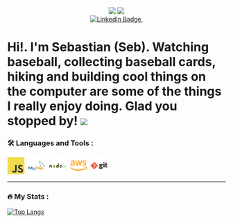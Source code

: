 <div id="header" align="center">
  <img src="https://media.giphy.com/media/1NYkJ0wTvncdXV5dN5/giphy.gif" width="200"/>
  <img src="https://media.giphy.com/media/v1.Y2lkPTc5MGI3NjExNHVpMWxrdDA3bGtoOWp1emEzeWJlbXJxdTZrczZwejFnZGQ1Y2c2cCZlcD12MV9pbnRlcm5hbF9naWZfYnlfaWQmY3Q9cw/UoLt6Tm8wlSnWGfSFs/giphy.gif" width="200"/>
</div>

<div id="badges" align="center">
  <a href="https://www.linkedin.com/in/sebastian-gracia-b6a032199/">
    <img src="https://img.shields.io/badge/LinkedIn-blue?style=for-the-badge&logo=linkedin&logoColor=white" alt="LinkedIn Badge"/>
  </a>
  <img src="https://komarev.com/ghpvc/?username=sgracia13&style=flat-square&color=blue" alt=""/>
  </div>

  <h1>
  Hi!. I'm Sebastian (Seb). Watching baseball, collecting baseball cards, hiking and building cool things on the computer are some of the things I really enjoy doing. Glad you stopped by!
  <img src="https://media.giphy.com/media/hvRJCLFzcasrR4ia7z/giphy.gif" width="30px"/>
</h1>



### :hammer_and_wrench: Languages and Tools :

<div>
  <img src="https://github.com/devicons/devicon/blob/master/icons/javascript/javascript-original.svg" title="JavaScript" alt="JavaScript" 
width="40" height="40"/>&nbsp;
  <img src="https://github.com/devicons/devicon/blob/master/icons/mysql/mysql-original-wordmark.svg" title="MySQL"  alt="MySQL" width="40" 
height="40"/>&nbsp;
  <img src="https://github.com/devicons/devicon/blob/master/icons/nodejs/nodejs-original-wordmark.svg" title="NodeJS" alt="NodeJS" 
width="40" height="40"/>&nbsp;
  <img src="https://github.com/devicons/devicon/blob/master/icons/amazonwebservices/amazonwebservices-plain-wordmark.svg" title="AWS" 
alt="AWS" width="40" height="40"/>&nbsp;
  <img src="https://github.com/devicons/devicon/blob/master/icons/git/git-original-wordmark.svg" title="Git" **alt="Git" width="40" 
height="40"/>
</div>

---

### :fire: My Stats :
[![Top Langs](https://github-readme-stats.vercel.app/api/top-langs/?username=sgracia13)](https://github.com/anuraghazra/github-readme-stats)



